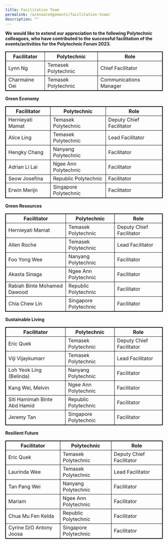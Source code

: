 ```yaml
---
title: Facilitation Team
permalink: /acknowledgements/facilitation-team/
description: ""
---
```

**We would like to extend our appreciation to the following Polytechnic colleagues, who have contributed to the successful facilitation of the events/activities for the Polytechnic Forum 2023.**
<br>
<style>
table, th, td {
  border:1px solid black;
}
</style>

<table style="width:100%">
  <tbody><tr>
    <th>Facilitator</th>
    <th>Polytechnic</th>
		<th>Role</th>
  </tr>
  <tr>
    <td>Lynn Ng</td>
    <td>Temasek Polytechnic</td>
		<td>Chief Facilitator</td>
  </tr>
  <tr>
      <td>Charmaine Oei</td>
    <td>Temasek Polytechnic</td>
		<td>Communications Manager</td>
</tr></tbody></table>

**Green Economy**
<br>
<style>
table, th, td {
  border:1px solid black;
}
</style>

<table style="width:100%">
  <tbody><tr>
    <th>Facilitator</th>
    <th>Polytechnic</th>
		<th>Role</th>
  </tr>
  <tr>
    <td>Hernieyati Mamat</td>
    <td>Temasek Polytechnic</td>
		<td>Deputy Chief Facilitator</td>
  </tr>
  <tr>
      <td>Alice Ling</td>
    <td>Temasek Polytechnic</td>
		<td>Lead Facilitator</td>
		</tr>
  <tr>
      <td>Hengky Chang</td>
    <td>Nanyang Polytechnic</td>
		<td>Facilitator</td>
		</tr>
  <tr>
      <td>Adrian Li Lai</td>
    <td>Ngee Ann Polytechnic</td>
		<td>Facilitator</td>
				</tr>
  <tr>
      <td>Seow Josefina</td>
    <td>Republic Polytechnic</td>
		<td>Facilitator</td>
				</tr>
  <tr>
      <td>Erwin Merijn</td>
    <td>Singapore Polytechnic</td>
		<td>Facilitator</td>
</tr></tbody></table>

**Green Resources**
<br>
<style>
table, th, td {
  border:1px solid black;
}
</style>

<table style="width:100%">
  <tbody><tr>
    <th>Facilitator</th>
    <th>Polytechnic</th>
		<th>Role</th>
  </tr>
  <tr>
    <td>Hernieyati Mamat</td>
    <td>Temasek Polytechnic</td>
		<td>Deputy Chief Facilitator</td>
  </tr>
  <tr>
      <td>Allen Roche</td>
    <td>Temasek Polytechnic</td>
		<td>Lead Facilitator</td>
		</tr>
  <tr>
      <td>Foo Yong Wee</td>
    <td>Nanyang Polytechnic</td>
		<td>Facilitator</td>
		</tr>
  <tr>
      <td>Akasta Sinaga</td>
    <td>Ngee Ann Polytechnic</td>
		<td>Facilitator</td>
				</tr>
  <tr>
      <td>Rabiah Binte Mohamed Dawood</td>
    <td>Republic Polytechnic</td>
		<td>Facilitator</td>
				</tr>
  <tr>
      <td>Chia Chew Lin</td>
    <td>Singapore Polytechnic</td>
		<td>Facilitator</td>
</tr></tbody></table>

**Sustainable Living**
<br>
<style>
table, th, td {
  border:1px solid black;
}
</style>

<table style="width:100%">
  <tbody><tr>
    <th>Facilitator</th>
    <th>Polytechnic</th>
		<th>Role</th>
  </tr>
  <tr>
    <td>Eric Quek</td>
    <td>Temasek Polytechnic</td>
		<td>Deputy Chief Facilitator</td>
  </tr>
  <tr>
      <td>Viji Vijaykumarr</td>
    <td>Temasek Polytechnic</td>
		<td>Lead Facilitator</td>
		</tr>
  <tr>
      <td>Loh Yeok Ling (Belinda)</td>
    <td>Nanyang Polytechnic</td>
		<td>Facilitator</td>
		</tr>
  <tr>
      <td>Kang Wei, Melvin</td>
    <td>Ngee Ann Polytechnic</td>
		<td>Facilitator</td>
				</tr>
  <tr>
      <td>Siti Hamimah Binte Abd Hamid</td>
    <td>Republic Polytechnic</td>
		<td>Facilitator</td>
				</tr>
  <tr>
      <td>Jeremy Tan</td>
    <td>Singapore Polytechnic</td>
		<td>Facilitator</td>
</tr></tbody></table>

**Resilient Future**
<br>
<style>
table, th, td {
  border:1px solid black;
}
</style>

<table style="width:100%">
  <tbody><tr>
    <th>Facilitator</th>
    <th>Polytechnic</th>
		<th>Role</th>
  </tr>
  <tr>
    <td>Eric Quek</td>
    <td>Temasek Polytechnic</td>
		<td>Deputy Chief Facilitator</td>
  </tr>
  <tr>
      <td>Laurinda Wee</td>
    <td>Temasek Polytechnic</td>
		<td>Lead Facilitator</td>
		</tr>
  <tr>
      <td>Tan Pang Wei</td>
    <td>Nanyang Polytechnic</td>
		<td>Facilitator</td>
		</tr>
  <tr>
      <td>Mariam</td>
    <td>Ngee Ann Polytechnic</td>
		<td>Facilitator</td>
				</tr>
  <tr>
      <td>Chua Mu Fen Kelda</td>
    <td>Republic Polytechnic</td>
		<td>Facilitator</td>
				</tr>
  <tr>
      <td>Cyrine D/O Antony Joosa</td>
    <td>Singapore Polytechnic</td>
		<td>Facilitator</td>
</tr></tbody></table>